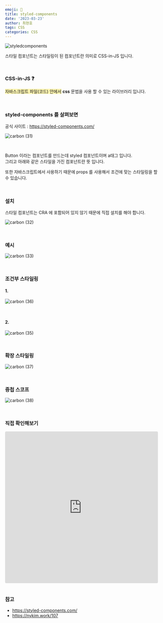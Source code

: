 ```yaml
---
emoji: 📖
title: styled-components
date: '2023-03-23'
author: 최현호
tags: CSS
categories: CSS
---
```


![styledcomponents](https://user-images.githubusercontent.com/87301268/226958807-4b48806e-fa35-486e-b1d1-1a3edda896e6.png)

스타일 컴포넌트는 스타일링이 된 컴포넌트란 의미로 CSS-in-JS 입니다.

<br>

### CSS-in-JS ❓

<span style='background-color : #fff5b1'>자바스크립트 파일(코드) 안에서</span> **css** 문법을 사용 할 수 있는 라이브러리 입니다.

<br>

### styled-components 를 살펴보면

공식 사이트 : https://styled-components.com/

![carbon (31)](https://user-images.githubusercontent.com/87301268/226957176-5df60ee0-3503-411e-9a7c-5139826bc868.png)

<br>

Button 이라는 컴포넌트를 만드는데 styled 컴포넌트이며 a태그 입니다. <br> 그리고 아래와 같은 스타일을 가진 컴포넌트란 뜻 입니다.

또한 자바스크립트에서 사용하기 때문에 props 를 사용해서 조건에 맞는 스타일링을 할 수 있습니다.

<br>

### 설치

스타일 컴포넌트는 CRA 에 포함되어 있지 않기 때문에 직접 설치를 해야 합니다.

![carbon (32)](https://user-images.githubusercontent.com/87301268/226958385-144904ef-c1ef-454e-9a7d-399c5ae6b4f3.png)

<br>

### 예시

![carbon (33)](https://user-images.githubusercontent.com/87301268/226959807-b5132870-69b3-44ce-b0b1-4fe42e95ca0f.png)

<br>

### 조건부 스타일링

#### 1.

![carbon (36)](https://user-images.githubusercontent.com/87301268/226963224-17fd2c70-13a2-44ee-a329-d737d73dc1e0.png)

<br>

#### 2.

![carbon (35)](https://user-images.githubusercontent.com/87301268/226962969-ecb026fd-19b4-4fec-b6c1-380a6823b42a.png)

<br>

### 확장 스타일링

![carbon (37)](https://user-images.githubusercontent.com/87301268/226963404-53a53eb7-55e6-4d6f-b40c-6c7d85d40eb9.png)

<br>

### 중첩 스코프

![carbon (38)](https://user-images.githubusercontent.com/87301268/226963592-d173a33b-d8f5-4048-9eaf-d31ed372a984.png)

<br>

### 직접 확인해보기

<iframe src="https://codesandbox.io/embed/styled-components-9spv5b?fontsize=14&hidenavigation=1&theme=dark"
     style="width:100%; height:500px; border:0; border-radius: 4px; overflow:hidden;"
     title="styled-components"
     allow="accelerometer; ambient-light-sensor; camera; encrypted-media; geolocation; gyroscope; hid; microphone; midi; payment; usb; vr; xr-spatial-tracking"
     sandbox="allow-forms allow-modals allow-popups allow-presentation allow-same-origin allow-scripts"
   ></iframe>

<br>
<br>

### 참고

- https://styled-components.com/
- https://nykim.work/107

```toc

```
